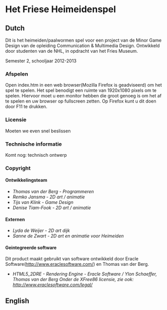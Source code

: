 Het Friese Heimeidenspel
========================

Dutch
-----

Dit is het heimeiden/paalwormen spel voor een project van de Minor Game Design van de opleiding
Communication & Multimedia Design.
Ontwikkeld door studenten van de NHL, in opdracht van het Fries Museum.

Semester 2, schooljaar 2012-2013

### Afspelen

Open index.htm in een web browser(Mozilla Firefox is geadviseerd) om het spel te spelen.
Het spel benodigt een ruimte van 1920x1080 pixels om te spelen. Hiervoor moet u een monitor hebben
die groot genoeg is om het af te spelen en uw browser op fullscreen zetten. Op Firefox kunt u dit
doen door F11 te drukken.

### Licensie

Moeten we even snel beslissen

### Technische informatie

Komt nog: technisch ontwerp

### Copyright

#### Ontwikkelingsteam
 * *Thomas van der Berg - Programmeren*
 * *Remko Jansma - 2D art / animatie*
 * *Tijs van Klink - Game Design*
 * *Denise Tiam-Fook - 2D art / animatie*

#### Externen
 * *Lyda de Weijer - 2D art dijk*
 * *Sanne de Zwart - 2D art en animatie voor Heimeiden*

#### Geintegreerde software
Dit product maakt gebruikt van software ontwikkeld door Eracle
Software(http://www.eraclesoftware.com/) en Thomas van der Berg.

 * *HTML5_2DRE - Rendering Engine - Eracle Software / Ylon Schaeffer, Thomas van der Berg
   Onder de XFree86 licensie, zie ook: http://www.eraclesoftware.com/legal/*

English
-------

